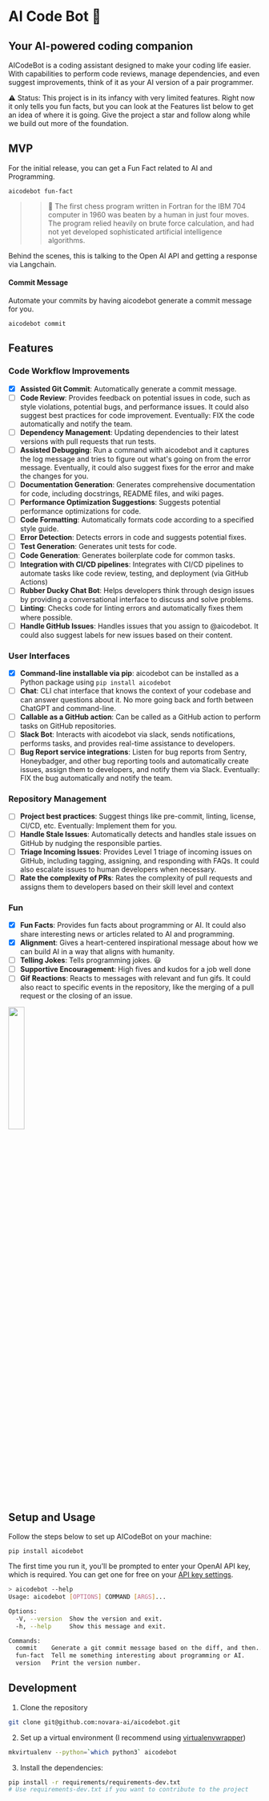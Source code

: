 # AI Code Bot 🤖

## Your AI-powered coding companion

AICodeBot is a coding assistant designed to make your coding life easier. With capabilities to perform code reviews, manage dependencies, and even suggest improvements, think of it as your AI version of a pair programmer.

⚠️ Status: This project is in its infancy with very limited features. Right now it only tells you fun facts, but you can look at the Features list below to get an idea of where it is going. Give the project a star and follow along while we build out more of the foundation.

## MVP

For the initial release, you can get a Fun Fact related to AI and Programming.

`aicodebot fun-fact`

>>🤖 The first chess program written in Fortran for the IBM 704 computer in 1960 was beaten by a human in just four moves. The program relied heavily on brute force calculation, and had not yet developed sophisticated artificial intelligence algorithms.

Behind the scenes, this is talking to the Open AI API and getting a response via Langchain.

#### Commit Message

Automate your commits by having aicodebot generate a commit message for you.

`aicodebot commit`

## Features

### Code Workflow Improvements

- [X] **Assisted Git Commit**: Automatically generate a commit message.
- [ ] **Code Review**: Provides feedback on potential issues in code, such as style violations, potential bugs, and performance issues. It could also suggest best practices for code improvement. Eventually: FIX the code automatically and notify the team.
- [ ] **Dependency Management**: Updating dependencies to their latest versions with pull requests that run tests.
- [ ] **Assisted Debugging**: Run a command with aicodebot and it captures the log message and tries to figure out what's going on from the error message.  Eventually, it could also suggest fixes for the error and make the changes for you.
- [ ] **Documentation Generation**: Generates comprehensive documentation for code, including docstrings, README files, and wiki pages.
- [ ] **Performance Optimization Suggestions**: Suggests potential performance optimizations for code.
- [ ] **Code Formatting**: Automatically formats code according to a specified style guide.
- [ ] **Error Detection**: Detects errors in code and suggests potential fixes.
- [ ] **Test Generation**: Generates unit tests for code.
- [ ] **Code Generation**: Generates boilerplate code for common tasks.
- [ ] **Integration with CI/CD pipelines**: Integrates with CI/CD pipelines to automate tasks like code review, testing, and deployment (via GitHub Actions)
- [ ] **Rubber Ducky Chat Bot**: Helps developers think through design issues by providing a conversational interface to discuss and solve problems.
- [ ] **Linting**: Checks code for linting errors and automatically fixes them where possible.
- [ ] **Handle GitHub Issues**: Handles issues that you assign to @aicodebot. It could also suggest labels for new issues based on their content.

### User Interfaces

- [X] **Command-line installable via pip**: aicodebot can be installed as a Python package using `pip install aicodebot`
- [ ] **Chat**: CLI chat interface that knows the context of your codebase and can answer questions about it. No more going back and forth between ChatGPT and command-line.
- [ ] **Callable as a GitHub action**: Can be called as a GitHub action to perform tasks on GitHub repositories.
- [ ] **Slack Bot**: Interacts with aicodebot via slack, sends notifications, performs tasks, and provides real-time assistance to developers.
- [ ] **Bug Report service integrations**: Listen for bug reports from Sentry, Honeybadger, and other bug reporting tools and automatically create issues, assign them to developers, and notify them via Slack. Eventually: FIX the bug automatically and notify the team.

### Repository Management

- [ ] **Project best practices**: Suggest things like pre-commit, linting, license, CI/CD, etc. Eventually: Implement them for you.
- [ ] **Handle Stale Issues**: Automatically detects and handles stale issues on GitHub by nudging the responsible parties.
- [ ] **Triage Incoming Issues**: Provides Level 1 triage of incoming issues on GitHub, including tagging, assigning, and responding with FAQs. It could also escalate issues to human developers when necessary.
- [ ] **Rate the complexity of PRs**: Rates the complexity of pull requests and assigns them to developers based on their skill level and context

### Fun

- [X] **Fun Facts**: Provides fun facts about programming or AI. It could also share interesting news or articles related to AI and programming.
- [X] **Alignment**: Gives a heart-centered inspirational message about how we can build AI in a way that aligns with humanity.
- [ ] **Telling Jokes**: Tells programming jokes. :smiley:
- [ ] **Supportive Encouragement**: High fives and kudos for a job well done
- [ ] **Gif Reactions**: Reacts to messages with relevant and fun gifs. It could also react to specific events in the repository, like the merging of a pull request or the closing of an issue.

<img src="https://camo.githubusercontent.com/6fc1e79b4aa226b24a756c4c8e20e5b049301a930449a7321d3e45f516e61601/68747470733a2f2f74656e6f722e636f6d2f766965772f6b746f2d6b6f756e6f746f72692d6b6f756e6f746f7269746f6b656e2d6c626f772d73746f726b686f6c646572732d6769662d32353637363438332e676966" width="25%">

## Setup and Usage

Follow the steps below to set up AICodeBot on your machine:

`pip install aicodebot`

The first time you run it, you'll be prompted to enter your OpenAI API key, which is required. You can get one for free on your [API key settings](https://platform.openai.com/account/api-keys").

```bash
> aicodebot --help
Usage: aicodebot [OPTIONS] COMMAND [ARGS]...

Options:
  -V, --version  Show the version and exit.
  -h, --help     Show this message and exit.

Commands:
  commit    Generate a git commit message based on the diff, and then...
  fun-fact  Tell me something interesting about programming or AI.
  version   Print the version number.
```

## Development

1. Clone the repository

```bash
git clone git@github.com:novara-ai/aicodebot.git
```

2. Set up a virtual environment (I recommend using [virtualenvwrapper](https://virtualenvwrapper.readthedocs.io/en/latest/))

```bash
mkvirtualenv --python=`which python3` aicodebot
```

3. Install the dependencies:

```bash
pip install -r requirements/requirements-dev.txt
# Use requirements-dev.txt if you want to contribute to the project
```
